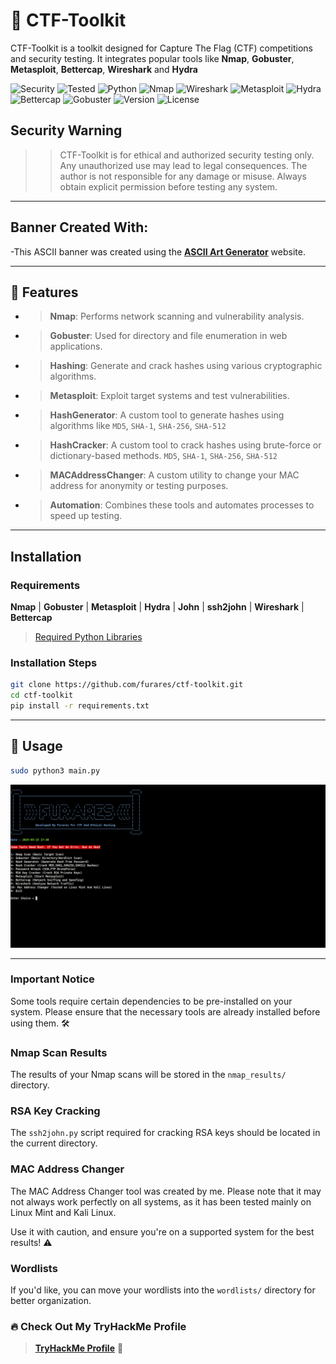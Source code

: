 # 🔐 CTF-Toolkit

CTF-Toolkit is a toolkit designed for Capture The Flag (CTF) competitions and security testing. It integrates popular tools like **Nmap**, **Gobuster**, **Metasploit**, **Bettercap**, **Wireshark** and **Hydra**

![Security](https://img.shields.io/badge/CTF-Toolkit-critical?logo=hackthebox&color=red)
![Tested](https://img.shields.io/badge/Tested-Kali%20Linux-green?logo=linux)
![Python](https://img.shields.io/badge/Python-3.10-blue?logo=python&logoColor=white)
![Nmap](https://img.shields.io/badge/Tool-Nmap-blue?logo=nmap&logoColor=white)
![Wireshark](https://img.shields.io/badge/Tool-Wireshark-blue?logo=wireshark&logoColor=white)
![Metasploit](https://img.shields.io/badge/Tool-Metasploit-blue?logo=metasploit&logoColor=white)
![Hydra](https://img.shields.io/badge/Tool-Hydra-blue?logo=hydra&logoColor=white)
![Bettercap](https://img.shields.io/badge/Tool-Bettercap-blue?logo=bettercap&logoColor=white)
![Gobuster](https://img.shields.io/badge/Tool-Gobuster-blue?logo=gobuster&logoColor=white)
![Version](https://img.shields.io/badge/Version-v1.0.0-blue)
![License](https://img.shields.io/badge/License-MIT-blue.svg)





## Security Warning

>>CTF-Toolkit is for ethical and authorized security testing only. Any unauthorized use may lead to legal consequences. The author is not responsible for any damage or misuse. Always obtain explicit permission before testing any system.

---

## Banner Created With:
-This ASCII banner was created using the [**ASCII Art Generator**](https://www.asciiart.eu/text-to-ascii-art) website.

---
## 🚀 Features
- > **Nmap**: Performs network scanning and vulnerability analysis.
- > **Gobuster**: Used for directory and file enumeration in web applications.
- > **Hashing**: Generate and crack hashes using various cryptographic algorithms.
- > **Metasploit**: Exploit target systems and test vulnerabilities.
- > **HashGenerator**: A custom tool to generate hashes using algorithms like `MD5`, `SHA-1`, `SHA-256`, `SHA-512`
- > **HashCracker**: A custom tool to crack hashes using brute-force or dictionary-based methods. `MD5`, `SHA-1`, `SHA-256`, `SHA-512`
- > **MACAddressChanger**: A custom utility to change your MAC address for anonymity or testing purposes.
- > **Automation**: Combines these tools and automates processes to speed up testing.

---
## Installation

### Requirements
**Nmap** | **Gobuster** | **Metasploit** | **Hydra** | **John** | **ssh2john** | **Wireshark** | **Bettercap**
>[Required Python Libraries](requirements.txt)



### Installation Steps

```bash
git clone https://github.com/furares/ctf-toolkit.git
cd ctf-toolkit
pip install -r requirements.txt
```
---

## 🧠 Usage

```bash
sudo python3 main.py
```
<p float="left">
  <img src="images/mainmenu.png" width="1250" />
</p>



---

### Important Notice 
Some tools require certain dependencies to be pre-installed on your system. Please ensure that the necessary tools are already installed before using them. 🛠️

### Nmap Scan Results
The results of your Nmap scans will be stored in the `nmap_results/` directory. 

### RSA Key Cracking
The `ssh2john.py` script required for cracking RSA keys should be located in the current directory. 

### MAC Address Changer
The MAC Address Changer tool was created by me. Please note that it may not always work perfectly on all systems, as it has been tested mainly on Linux Mint and Kali Linux.

Use it with caution, and ensure you're on a supported system for the best results! ⚠️

### Wordlists
If you'd like, you can move your wordlists into the `wordlists/` directory for better organization.


### 🔥 Check Out My TryHackMe Profile
> **[TryHackMe Profile](https://tryhackme.com/p/furares)** 👾







